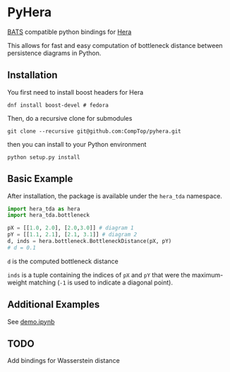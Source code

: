 # PyHera
[BATS](https://bats-tda.readthedocs.io/en/latest/) compatible python bindings for [Hera](https://bitbucket.org/grey_narn/hera/src/master/)

This allows for fast and easy computation of bottleneck distance between persistence diagrams in Python.

## Installation


You first need to install boost headers for Hera
```
dnf install boost-devel # fedora
```

Then, do a recursive clone for submodules
```
git clone --recursive git@github.com:CompTop/pyhera.git
```

then you can install to your Python environment
```
python setup.py install
```

## Basic Example

After installation, the package is available under the `hera_tda` namespace.

```python
import hera_tda as hera
import hera_tda.bottleneck

pX = [[1.0, 2.0], [2.0,3.0]] # diagram 1
pY = [[1.1, 2.1], [2.1, 3.1]] # diagram 2
d, inds = hera.bottleneck.BottleneckDistance(pX, pY)
# d = 0.1
```

`d` is the computed bottleneck distance

`inds` is a tuple containing the indices of `pX` and `pY` that were the maximum-weight matching (`-1` is used to indicate a diagonal point).

## Additional Examples

See [demo.ipynb](ipynb/demo.ipynb)

## TODO

Add bindings for Wasserstein distance

